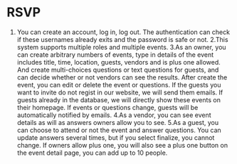 # RSVP
1. You can create an account, log in, log out. The authentication can check if these usernames already exits and the password is safe or not.
2.This system supports multiple roles and multiple events.
3.As an owner, you can create arbitrary numbers of events, type in details of the event includes title, time, location, guests, vendors and is plus one allowed. And create multi-choices questions or text questions for guests, and can decide whether or not vendors can see the results. After create the event, you can edit or delete the event or questions. If the guests you want to invite do not regist in our website, we will send them emails. If guests already in the database, we will directly show these events on their homepage. If events or questions change, guests will be automatically notified by emails.
4.As a vendor, you can see event details as will as answers owners allow you to see.
5.As a guest, you can choose to attend or not the event and answer questions. You can update answers several times, but if you select finalize, you cannot change. If owners allow plus one, you will also see a plus one button on the event detail page, you can add up to 10 people. 

